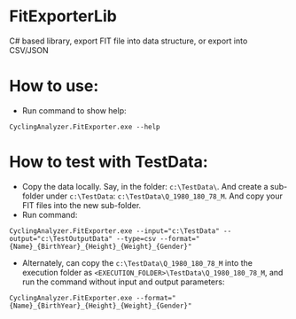 # FitExporterLib
C# based library, export FIT file into data structure, or export into CSV/JSON

# How to use:
- Run command to show help:
```
CyclingAnalyzer.FitExporter.exe --help
```

# How to test with TestData:
- Copy the data locally. Say, in the folder: `c:\TestData\`. And create a sub-folder under `c:\TestData`: `c:\TestData\Q_1980_180_78_M`. And copy your FIT files into the new sub-folder.
- Run command:
```
CyclingAnalyzer.FitExporter.exe --input="c:\TestData" --output="c:\TestOutputData" --type=csv --format="{Name}_{BirthYear}_{Height}_{Weight}_{Gender}"
```
- Alternately, can copy the `c:\TestData\Q_1980_180_78_M` into the execution folder as `<EXECUTION_FOLDER>\TestData\Q_1980_180_78_M`, and run the command without input and output parameters:
```
CyclingAnalyzer.FitExporter.exe --format="{Name}_{BirthYear}_{Height}_{Weight}_{Gender}"
```